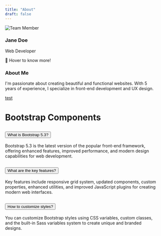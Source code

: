 ```yaml
---
title: "About"
draft: false
---
```



<div class="container py-5">
    <div class="row justify-content-center">
        <div class="col-md-6">
            <div class="flip-card mx-auto">
                <div class="flip-card-inner">
                    <div class="flip-card-front">
                        <img src="https://randomuser.me/api/portraits/men/81.jpg" alt="Team Member" class="profile-img">
                        <h3>Jane Doe</h3>
                        <p>Web Developer</p>
                        <p class="mt-3">
                            <span class="waving-hand">👋</span> Hover to know more!
                        </p>
                    </div>
                    <div class="flip-card-back">
                        <h3>About Me</h3>
                        <p>I'm passionate about creating beautiful and functional websites. With 5 years of experience,
                            I specialize in front-end development and UX design.</p>
                        <div class="social-icons mt-4">
                            <a href="#">test<i class="fab fa-twitter"></i></a>
                            <a href="#"><i class="fab fa-linkedin"></i></a>
                            <a href="#"><i class="fab fa-github"></i></a>
                        </div>
                    </div>
                </div>
            </div>
        </div>
    </div>
</div>

# Bootstrap Components

<div class="container py-5">
    <div class="accordion custom-accordion" id="modernAccordion">
        <!-- Accordion Item 1 -->
        <div class="accordion-item">
            <h2 class="accordion-header">
                <button class="accordion-button" type="button" data-bs-toggle="collapse" data-bs-target="#collapseOne" aria-expanded="true" aria-controls="collapseOne">
                        What is Bootstrap 5.3?
                    </button>
            </h2>
            <div id="collapseOne" class="accordion-collapse collapse show" data-bs-parent="#modernAccordion">
                <div class="accordion-body">
                    Bootstrap 5.3 is the latest version of the popular front-end framework, offering enhanced features,
                    improved performance, and modern design capabilities for web development.
                </div>
            </div>
        </div>
        <!-- Accordion Item 2 -->
        <div class="accordion-item">
            <h2 class="accordion-header">
                <button class="accordion-button collapsed" type="button" data-bs-toggle="collapse" data-bs-target="#collapseTwo" aria-expanded="false" aria-controls="collapseTwo">
                        What are the key features?
                    </button>
            </h2>
            <div id="collapseTwo" class="accordion-collapse collapse" data-bs-parent="#modernAccordion">
                <div class="accordion-body">
                    Key features include responsive grid system, updated components, custom properties, enhanced
                    utilities, and improved JavaScript plugins for creating modern web interfaces.
                </div>
            </div>
        </div>
        <!-- Accordion Item 3 -->
        <div class="accordion-item">
            <h2 class="accordion-header">
                <button class="accordion-button collapsed" type="button" data-bs-toggle="collapse" data-bs-target="#collapseThree" aria-expanded="false" aria-controls="collapseThree">
                        How to customize styles?
                    </button>
            </h2>
            <div id="collapseThree" class="accordion-collapse collapse" data-bs-parent="#modernAccordion">
                <div class="accordion-body">
                    You can customize Bootstrap styles using CSS variables, custom classes, and the built-in Sass
                    variables system to create unique and branded designs.
                </div>
            </div>
        </div>
    </div>
</div>